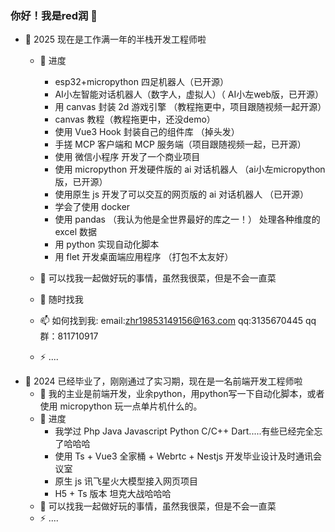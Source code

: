 ### 你好！我是red润 👋
- 🔭 2025 现在是工作满一年的半栈开发工程师啦
  - 🌱 进度
    - esp32+micropython 四足机器人（已开源）
    - AI小左智能对话机器人（数字人，虚拟人）（ AI小左web版，已开源）
    - 用 canvas 封装 2d 游戏引擎 （教程拖更中，项目跟随视频一起开源）
    - canvas 教程（教程拖更中，还没demo）
    - 使用 Vue3 Hook 封装自己的组件库 （掉头发） 
    - 手搓 MCP 客户端和 MCP 服务端（项目跟随视频一起，已开源）
    - 使用 微信小程序 开发了一个商业项目
    - 使用 micropython 开发硬件版的 ai 对话机器人 （ai小左micropython版，已开源）
    - 使用原生 js 开发了可以交互的网页版的 ai 对话机器人 （已开源）
    - 学会了使用 docker 
    - 使用 pandas （我认为他是全世界最好的库之一！） 处理各种维度的 excel 数据
    - 用 python 实现自动化脚本 
    - 用 flet 开发桌面端应用程序 （打包不太友好）
    
  - 🤔 可以找我一起做好玩的事情，虽然我很菜，但是不会一直菜
  - 💬 随时找我
  - 📫 如何找到我: email:zhr19853149156@163.com qq:3135670445 qq群：811710917
  - ⚡ ....
- 🔭 2024 已经毕业了，刚刚通过了实习期，现在是一名前端开发工程师啦
  - 👯 我的主业是前端开发，业余python，用python写一下自动化脚本，或者使用 micropython 玩一点单片机什么的。 
  - 🌱 进度
    - 我学过 Php Java Javascript Python C/C++ Dart.....有些已经完全忘了哈哈哈
    - 使用 Ts + Vue3 全家桶 + Webrtc + Nestjs 开发毕业设计及时通讯会议室
    - 原生 js 讯飞星火大模型接入网页项目
    - H5 + Ts 版本 坦克大战哈哈哈
  - 🤔 可以找我一起做好玩的事情，虽然我很菜，但是不会一直菜 
  - ⚡ ....
